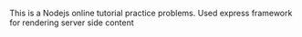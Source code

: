 This is a Nodejs online tutorial practice problems.
Used express framework for rendering server side content
